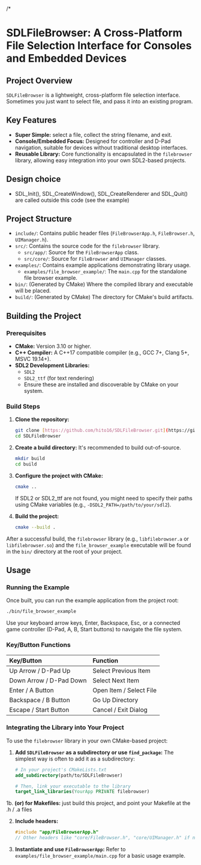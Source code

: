 /*
# SDLFileBrowser: A Cross-Platform File Selection Interface for Consoles and Embedded Devices

## Project Overview

`SDLFileBrowser` is a lightweight, cross-platform file selection interface.  Sometimes you just want to select file, and pass it into an existing program.


## Key Features

* **Super Simple:** select a file, collect the string filename, and exit.
* **Console/Embedded Focus:** Designed for controller and D-Pad navigation, suitable for devices without traditional desktop interfaces.
* **Reusable Library:** Core functionality is encapsulated in the `filebrowser` library, allowing easy integration into your own SDL2-based projects.

## Design choice
* SDL_Init(), SDL_CreateWindow(), SDL_CreateRenderer and SDL_Quit() are called outside this code (see the example)

## Project Structure

* `include/`: Contains public header files (`FileBrowserApp.h`, `FileBrowser.h`, `UIManager.h`).
* `src/`: Contains the source code for the `filebrowser` library.
    * `src/app/`: Source for the `FileBrowserApp` class.
    * `src/core/`: Source for `FileBrowser` and `UIManager` classes.
* `examples/`: Contains example applications demonstrating library usage.
    * `examples/file_browser_example/`: The `main.cpp` for the standalone file browser example.
* `bin/`: (Generated by CMake) Where the compiled library and executable will be placed.
* `build/`: (Generated by CMake) The directory for CMake's build artifacts.

## Building the Project

### Prerequisites

* **CMake:** Version 3.10 or higher.
* **C++ Compiler:** A C++17 compatible compiler (e.g., GCC 7+, Clang 5+, MSVC 19.14+).
* **SDL2 Development Libraries:**
    * `SDL2`
    * `SDL2_ttf` (for text rendering)
    * Ensure these are installed and discoverable by CMake on your system.

### Build Steps

1.  **Clone the repository:**
    ```bash
    git clone [https://github.com/hito16/SDLFileBrowser.git](https://github.com/hito16/SDLFileBrowser.git)
    cd SDLFileBrowser
    ```

2.  **Create a build directory:**
    It's recommended to build out-of-source.
    ```bash
    mkdir build
    cd build
    ```

3.  **Configure the project with CMake:**
    ```bash
    cmake ..
    ```
    If SDL2 or SDL2_ttf are not found, you might need to specify their paths using CMake variables (e.g., `-DSDL2_PATH=/path/to/your/sdl2`).

4.  **Build the project:**
    ```bash
    cmake --build .
    ```

After a successful build, the `filebrowser` library (e.g., `libfilebrowser.a` or `libfilebrowser.so`) and the `file_browser_example` executable will be found in the `bin/` directory at the root of your project.

## Usage

### Running the Example

Once built, you can run the example application from the project root:

```bash
./bin/file_browser_example
```
Use your keyboard arrow keys, Enter, Backspace, Esc, or a connected game controller (D-Pad, A, B, Start buttons) to navigate the file system.

### Key/Button Functions

| Key/Button        | Function               |
| :---------------- | :--------------------- |
| Up Arrow / D-Pad Up | Select Previous Item   |
| Down Arrow / D-Pad Down | Select Next Item       |
| Enter / A Button  | Open Item / Select File |
| Backspace / B Button | Go Up Directory        |
| Escape / Start Button | Cancel / Exit Dialog   |

### Integrating the Library into Your Project

To use the `filebrowser` library in your own CMake-based project:

1.  **Add `SDLFileBrowser` as a subdirectory or use `find_package`:**
    The simplest way is often to add it as a subdirectory:
    ```cmake
    # In your project's CMakeLists.txt
    add_subdirectory(path/to/SDLFileBrowser)

    # Then, link your executable to the library
    target_link_libraries(YourApp PRIVATE filebrowser)
    ```

1b. **(or) for Makefiles:**
    just build this project, and point your Makefile at the .h / .a files

2.  **Include headers:**
    ```cpp
    #include "app/FileBrowserApp.h"
    // Other headers like "core/FileBrowser.h", "core/UIManager.h" if needed
    ```
3.  **Instantiate and use `FileBrowserApp`:**
    Refer to `examples/file_browser_example/main.cpp` for a basic usage example.
